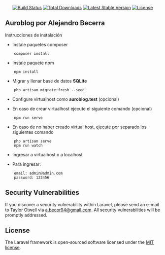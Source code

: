 
<p align="center">
<a href="https://travis-ci.org/laravel/framework"><img src="https://travis-ci.org/laravel/framework.svg" alt="Build Status"></a>
<a href="https://packagist.org/packages/laravel/framework"><img src="https://poser.pugx.org/laravel/framework/d/total.svg" alt="Total Downloads"></a>
<a href="https://packagist.org/packages/laravel/framework"><img src="https://poser.pugx.org/laravel/framework/v/stable.svg" alt="Latest Stable Version"></a>
<a href="https://packagist.org/packages/laravel/framework"><img src="https://poser.pugx.org/laravel/framework/license.svg" alt="License"></a>
</p>

## Auroblog por Alejandro Becerra

Instrucciones de instalación

- Instale paquetes composer
```
    composer install
```
- Instale paquete npm
```
    npm install
``` 
- Migrar y llenar base de datos **SQLite** 
```
    php artisan migrate:fresh --seed
```

- Configure virtualhost como **auroblog.test**  (opcional)

-  En caso de crear virtualhost ejecute el siguiente comando (opcional)
```
    npm run serve
``` 
- En caso de no haber creado virtual host, ejecute por separado los siguientes comando
```
    php artisan serve
    npm run watch
```  
- Ingresar a virtualhost o a localhost

- Para ingresar: 
```
    email: admin@admin.com
    password: 123456
```
## Security Vulnerabilities

If you discover a security vulnerability within Laravel, please send an e-mail to Taylor Otwell via [a.becor94@gmail.com](mailto:a.becor94@gmail.com). All security vulnerabilities will be promptly addressed.

## License

The Laravel framework is open-sourced software licensed under the [MIT license](https://opensource.org/licenses/MIT).
